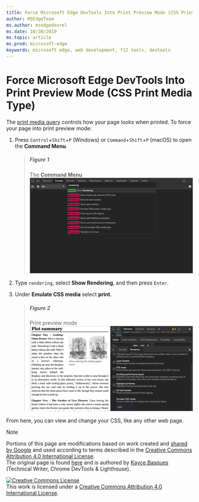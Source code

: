 ```yaml
---
title: Force Microsoft Edge DevTools Into Print Preview Mode (CSS Print Media Type)
author: MSEdgeTeam
ms.author: msedgedevrel
ms.date: 10/30/2019
ms.topic: article
ms.prod: microsoft-edge
keywords: microsoft edge, web development, f12 tools, devtools
---
```

<!-- Copyright Kayce Basques 

   Licensed under the Apache License, Version 2.0 (the "License");
   you may not use this file except in compliance with the License.
   You may obtain a copy of the License at

       http://www.apache.org/licenses/LICENSE-2.0

   Unless required by applicable law or agreed to in writing, software
   distributed under the License is distributed on an "AS IS" BASIS,
   WITHOUT WARRANTIES OR CONDITIONS OF ANY KIND, either express or implied.
   See the License for the specific language governing permissions and
   limitations under the License.  -->





# Force Microsoft Edge DevTools Into Print Preview Mode (CSS Print Media Type)   



The [print media query][MDNUsingMediaQueries] controls how your page looks when printed.  To force your page into print preview mode:  

1.  Press `Control`+`Shift`+`P` \(Windows\) or `Command`+`Shift`+`P` \(macOS\) to open the **Command Menu**.  
    
    > ##### Figure 1  
    > The **Command Menu**  
    > ![The Command Menu][ImageCommandMenu]  
    
1.  Type `rendering`, select **Show Rendering**, and then press `Enter`.  
1.  Under **Emulate CSS media** select **print**.  
    
    > ##### Figure 2  
    > Print preview mode  
    > ![Print preview mode][ImagePrintMode]  
    
From here, you can view and change your CSS, like any other web page.  
<!--See [Get Started With Viewing And Changing CSS][DevToolsCSSGetStarted].  -->  

<!--todo: add section when available -->  

 



<!-- image links -->  

[ImageCommandMenu]: images/console-command-menu-rendering.msft.png "Figure 1: The Command Menu"  
[ImagePrintMode]: images/elements-styles-qs-rendering-emulate-css-media-print.msft.png "Figure 2: Print preview mode"  

<!-- links -->  

<!--[DevToolsCSSGetStarted]: index.md "Get Started With Viewing And Changing CSS"  -->

[MicrosoftEdgeDevTools]: https://docs.microsoft.com/microsoft-edge/devtools-guide-chromium "Microsoft Edge \(Chromium\) Developer Tools"  

[MDNUsingMediaQueries]: https://developer.mozilla.org/docs/Web/CSS/Media_Queries/Using_media_queries "Using media queries | MDN"  

> [!NOTE]
> Portions of this page are modifications based on work created and [shared by Google][GoogleSitePolicies] and used according to terms described in the [Creative Commons Attribution 4.0 International License][CCA4IL].  
> The original page is found [here](https://developers.google.com/web/tools/chrome-devtools/css/print-preview) and is authored by [Kayce Basques][KayceBasques] \(Technical Writer, Chrome DevTools & Lighthouse\).  

[![Creative Commons License][CCby4Image]][CCA4IL]  
This work is licensed under a [Creative Commons Attribution 4.0 International License][CCA4IL].  

[CCA4IL]: http://creativecommons.org/licenses/by/4.0  
[CCby4Image]: https://i.creativecommons.org/l/by/4.0/88x31.png  
[GoogleSitePolicies]: https://developers.google.com/terms/site-policies  
[KayceBasques]: https://developers.google.com/web/resources/contributors/kaycebasques  
